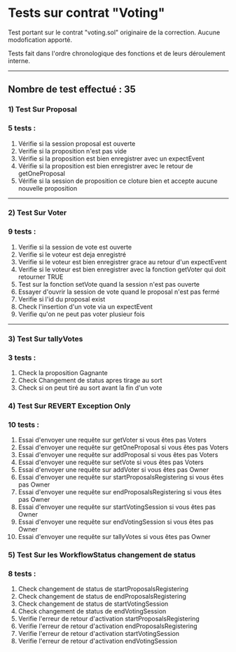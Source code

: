 # Tests sur contrat "Voting"

Test portant sur le contrat "voting.sol" originaire de la correction. Aucune modofication apporté.

Tests fait dans l'ordre chronologique des fonctions et de leurs déroulement interne.
___

## Nombre de test effectué : 35


### 1) Test Sur Proposal

### 5 tests :

1. Vérifie si la session proposal est ouverte
2. Verifie si la proposition n'est pas vide
3. Vérifie si la proposition est bien enregistrer avec un expectEvent
4. Vérifie si la proposition est bien enregistrer avec le retour de getOneProposal
5. Vérifie si la session de proposition ce cloture bien et accepte aucune nouvelle proposition

___

### 2) Test Sur Voter

### 9 tests :

1. Verifie si la session de vote est ouverte
2. Verifie si le voteur est deja enregistré
3. Verifie si le voteur est bien enregistrer grace au retour d'un expectEvent
4. Verifie si le voteur est bien enregistrer avec la fonction getVoter qui doit retourner TRUE
5. Test sur la fonction setVote quand la session n'est pas ouverte
6. Essayer d'ouvrir la session de vote quand le proposal n'est pas fermé
7. Verifie si l'id du proposal exist
8. Check l'insertion d'un vote via un expectEvent
9. Verifie qu'on ne peut pas voter plusieur fois


___

### 3) Test Sur tallyVotes

### 3 tests :

1. Check la proposition Gagnante
2. Check Changement de status apres tirage au sort
3. Check si on peut tiré au sort avant la fin d'un vote


### 4) Test Sur REVERT Exception Only

### 10 tests :

1. Essai d'envoyer une requête sur getVoter si vous êtes pas Voters
2. Essai d'envoyer une requête sur getOneProposal si vous êtes pas Voters
3. Essai d'envoyer une requête sur addProposal si vous êtes pas Voters
4. Essai d'envoyer une requête sur setVote si vous êtes pas Voters
5. Essai d'envoyer une requête sur addVoter si vous êtes pas Owner
6. Essai d'envoyer une requête sur startProposalsRegistering si vous êtes pas Owner
7. Essai d'envoyer une requête sur endProposalsRegistering si vous êtes pas Owner
8. Essai d'envoyer une requête sur startVotingSession si vous êtes pas Owner
9. Essai d'envoyer une requête sur endVotingSession si vous êtes pas Owner
10. Essai d'envoyer une requête sur tallyVotes si vous êtes pas Owner


### 5) Test Sur les WorkflowStatus changement de status

### 8 tests :

1. Check changement de status de startProposalsRegistering
2. Check changement de status de endProposalsRegistering
3. Check changement de status de startVotingSession
4. Check changement de status de endVotingSession
5. Verifie l'erreur de retour d'activation startProposalsRegistering 
6. Verifie l'erreur de retour d'activation endProposalsRegistering 
7. Verifie l'erreur de retour d'activation startVotingSession 
8. Verifie l'erreur de retour d'activation endVotingSession 
